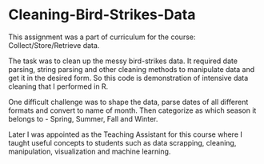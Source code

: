 # Cleaning-Bird-Strikes-Data

This assignment was a part of curriculum for the course: Collect/Store/Retrieve data.

The task was to clean up the messy bird-strikes data. It required date parsing, string parsing and other cleaning methods to manipulate data and get it in the desired form. So this code is demonstration of intensive data cleaning that I performed in R.

One difficult challenge was to shape the data, parse dates of all different formats and convert to name of month. Then categorize as which season it belongs to - Spring, Summer, Fall and Winter.

Later I was appointed as the Teaching Assistant for this course where I taught useful concepts to students such as data scrapping, cleaning, manipulation, visualization and machine learning.
